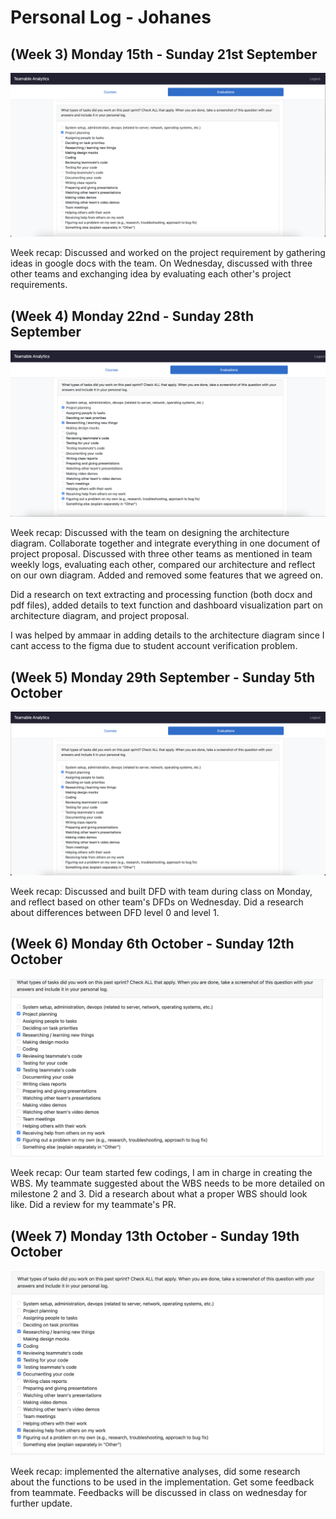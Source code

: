 # Personal Log - Johanes

## (Week 3) Monday 15th - Sunday 21st September

![Screenshot of week 3 peer eval](./screenshots/Johanes-Sept15-21.PNG)

Week recap: Discussed and worked on the project requirement by gathering ideas in google docs with the team. On Wednesday, discussed with three other teams and exchanging idea by evaluating each other's project requirements.

## (Week 4) Monday 22nd - Sunday 28th September

![Screenshot of week 4 peer eval](./screenshots/Johanes-Sept22-28.PNG)

Week recap: Discussed with the team on designing the architecture diagram. Collaborate together and integrate everything in one document of project proposal. Discussed with three other teams as mentioned in team weekly logs, evaluating each other, compared our architecture and reflect on our own diagram. Added and removed some features that we agreed on.

Did a research on text extracting and processing function (both docx and pdf files), added details to text function and dashboard visualization part on architecture diagram, and project proposal.

I was helped by ammaar in adding details to the architecture diagram since I cant access to the figma due to student account verification problem. 

## (Week 5) Monday 29th September - Sunday 5th October

![Screenshot of week 5 peer eval](./screenshots/Johanes-Sept29-Oct5.PNG)

Week recap: Discussed and built DFD with team during class on Monday, and reflect based on other team's DFDs on Wednesday. Did a research about differences between DFD level 0 and level 1.

## (Week 6) Monday 6th October - Sunday 12th October
![Screenshot of week 6 peer eval](./screenshots/Johanes-Oct6-12.PNG)

Week recap: Our team started few codings, I am in charge in creating the WBS. My teammate suggested about the WBS needs to be more detailed on milestone 2 and 3. Did a research about what a proper WBS should look like. Did a review for my teammate's PR.

## (Week 7) Monday 13th October - Sunday 19th October
![Screenshot of week 7 peer eval](./screenshots/Johanes-Oct13-19.PNG)

Week recap: implemented the alternative analyses, did some research about the functions to be used in the implementation. Get some feedback from teammate. Feedbacks will be discussed in class on wednesday for further update. 
